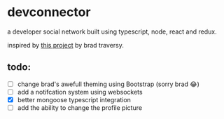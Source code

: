 # devconnector

a developer social network built using typescript, node, react and redux.

inspired by [this project](https://github.com/bradtraversy/devconnector_2.0) by brad traversy.

## todo:

- [ ] change brad's awefull theming using Bootstrap (sorry brad 😂)
- [ ] add a notifcation system using websockets
- [x] better mongoose typescript integration
- [ ] add the ability to change the profile picture
